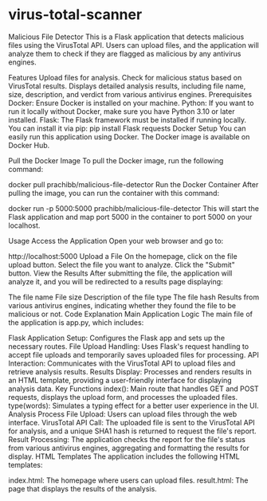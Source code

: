 # virus-total-scanner
Malicious File Detector
This is a Flask application that detects malicious files using the VirusTotal API. Users can upload files, and the application will analyze them to check if they are flagged as malicious by any antivirus engines.

Features
Upload files for analysis.
Check for malicious status based on VirusTotal results.
Displays detailed analysis results, including file name, size, description, and verdict from various antivirus engines.
Prerequisites
Docker: Ensure Docker is installed on your machine.
Python: If you want to run it locally without Docker, make sure you have Python 3.10 or later installed.
Flask: The Flask framework must be installed if running locally. You can install it via pip:
pip install Flask requests
Docker Setup
You can easily run this application using Docker. The Docker image is available on Docker Hub.

Pull the Docker Image
To pull the Docker image, run the following command:

docker pull prachibb/malicious-file-detector
Run the Docker Container
After pulling the image, you can run the container with this command:

docker run -p 5000:5000 prachibb/malicious-file-detector
This will start the Flask application and map port 5000 in the container to port 5000 on your localhost.

Usage
Access the Application
Open your web browser and go to:

http://localhost:5000
Upload a File
On the homepage, click on the file upload button.
Select the file you want to analyze.
Click the "Submit" button.
View the Results
After submitting the file, the application will analyze it, and you will be redirected to a results page displaying:

The file name
File size
Description of the file type
The file hash
Results from various antivirus engines, indicating whether they found the file to be malicious or not.
Code Explanation
Main Application Logic
The main file of the application is app.py, which includes:

Flask Application Setup: Configures the Flask app and sets up the necessary routes.
File Upload Handling: Uses Flask's request handling to accept file uploads and temporarily saves uploaded files for processing.
API Interaction: Communicates with the VirusTotal API to upload files and retrieve analysis results.
Results Display: Processes and renders results in an HTML template, providing a user-friendly interface for displaying analysis data.
Key Functions
index(): Main route that handles GET and POST requests, displays the upload form, and processes the uploaded files.
type(words): Simulates a typing effect for a better user experience in the UI.
Analysis Process
File Upload: Users can upload files through the web interface.
VirusTotal API Call: The uploaded file is sent to the VirusTotal API for analysis, and a unique SHA1 hash is returned to request the file's report.
Result Processing: The application checks the report for the file's status from various antivirus engines, aggregating and formatting the results for display.
HTML Templates
The application includes the following HTML templates:

index.html: The homepage where users can upload files.
result.html: The page that displays the results of the analysis.
